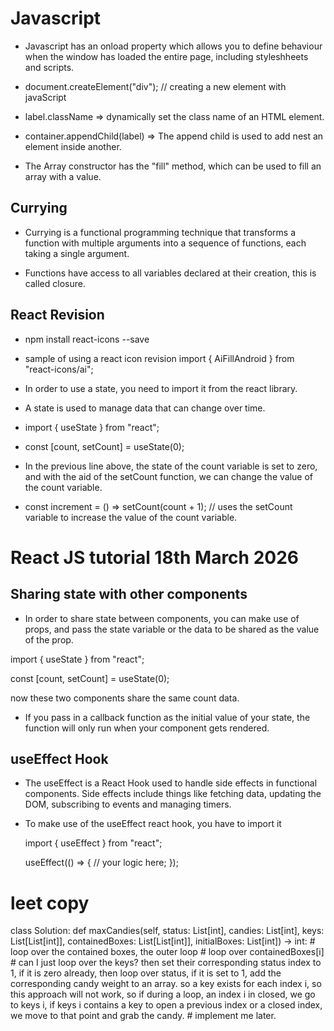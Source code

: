 # Javascript 

- Javascript has an onload property which allows you to define behaviour when the window has loaded the entire page, including styleshheets and scripts.

- document.createElement("div"); // creating a new element with javaScript

- label.className => dynamically set the class name of an HTML element.

- container.appendChild(label) => The append child is used to add nest an element inside another.

- The Array constructor has the "fill" method, which can be used to fill an array with a value. 



## Currying

- Currying is a functional programming technique that transforms a function with multiple arguments into a sequence of functions, each taking a single argument.

- Functions have access to all variables declared at their creation, this is called closure.



## React Revision

- npm install react-icons --save

- sample of using a react icon revision
    import { AiFillAndroid } from "react-icons/ai";

    <AiFillAndroid />

- In order to use a state, you need to import it from the react library.

- A state is used to manage data that can change over time.

- import { useState } from "react";

- const [count, setCount] = useState(0);

- In the previous line above, the state of the count variable is set to zero, and with the aid of the setCount function, we can change the value of the count variable.

- const increment = () => setCount(count + 1); // uses the setCount variable to increase the value of the count variable.


# React JS tutorial 18th March 2026

## Sharing state with other components

- In order to share state between components, you can make use of props, and pass the state variable or the data to be shared as the value of the prop.

 import { useState } from "react";

 const [count, setCount] = useState(0);

 <ComponentOne count={count} />
 <ComponentTwo count={count} />

 now these two components share the same count data.

- If you pass in a callback function as the initial value of your state, the function will only run when your component gets rendered.

## useEffect Hook

- The useEffect is a React Hook used to handle side effects in functional components. Side effects include things like fetching data, updating the DOM, subscribing to events and managing timers.

- To make use of the useEffect react hook, you have to import it

    import { useEffect } from "react";

    useEffect(() => {
        // your logic here;
    });


# leet copy
class Solution:
    def maxCandies(self, status: List[int], candies: List[int], keys: List[List[int]], containedBoxes: List[List[int]], initialBoxes: List[int]) -> int:
        # loop over the contained boxes, the outer loop
        # loop over containedBoxes[i]
        # can I just loop over the keys? then set their corresponding status index to 1, if it is zero already, then loop over status, if it is set to 1, add the corresponding candy weight to an array. so a key exists for each index i, so this approach will not work, so if during a loop, an index i in closed, we go to keys i, if keys i contains a key to open a previous index or a closed index, we move to that point and grab the candy.
        # implement me later.
